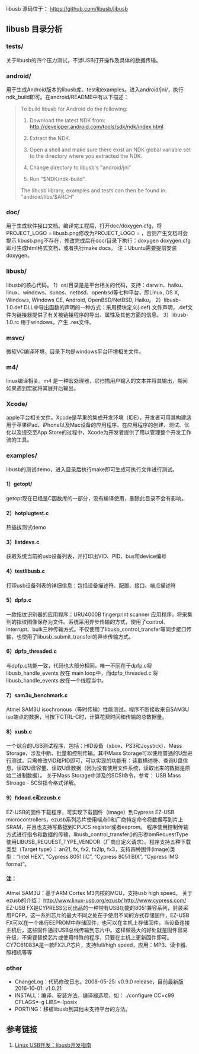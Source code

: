 



libusb 源码位于： https://github.com/libusb/libusb



## libusb 目录分析

### tests/

关于libusb的四个压力测试，不涉USB打开操作及具体的数据传输。

### android/

用于生成Android版本的libusb库、test和examples。进入android/jni/，执行ndk_build即可。在android/README中有以下描述：

> To build libusb for Android do the following:
>
>  1. Download the latest NDK from:
>     http://developer.android.com/tools/sdk/ndk/index.html
>
>  2. Extract the NDK.
>
>  3. Open a shell and make sure there exist an NDK global variable
>     set to the directory where you extracted the NDK.
>
>  4. Change directory to libusb's "android/jni"
>
>  5. Run "$NDK/ndk-build".
>
> The libusb library, examples and tests can then be found in:
>     "android/libs/$ARCH"



### doc/

用于生成软件接口文档。编译完工程后，打开doc/doxygen.cfg，将PROJECT_LOGO = libusb.png修改为PROJECT_LOGO = ，否则产生文档时会提示 libusb.png不存在，修改完成后在doc/目录下执行：doxygen doxygen.cfg即可生成html格式文档，或者执行make docs。
注：Ubuntu需要提前安装doxygen。

### libusb/

libusb的核心代码。
1）os/目录是是平台相关的代码，支持：darwin、haiku、linux、windows、sunos、netbsd、openbsd等七种平台，即Linux, OS X, Windows, Windows CE, Android, OpenBSD/NetBSD, Haiku。
2）libusb-1.0.def DLL中导出函数的声明的一种方式：采用模块定义(.def) 文件声明，.def文件为链接器提供了有关被链接程序的导出、属性及其他方面的信息。
3）libusb-1.0.rc 用于windows，产生 .res文件。

### msvc/

微软VC编译环境，目录下均是windows平台环境相关文件。

### m4/

linux编译相关。m4 是一种宏处理器，它扫描用户输入的文本并将其输出，期间如果遇到宏就将其展开后输出。

### Xcode/

apple平台相关文件。Xcode是苹果的集成开发环境（IDE），开发者可用其构建适用于苹果iPad、iPhone以及Mac设备的应用程序。在应用程序的创建、测试、优化以及提交至App Store的过程中，Xcode为开发者提供了用以管理整个开发工作流的工具。

### examples/

libusb的测试demo，进入目录后执行make即可生成可执行文件进行测试。

#### 1）getopt/

getopt现在已经是C函数库的一部分，没有编译使用，删除此目录不会有影响。

#### 2）hotplugtest.c

热插拔测试demo

#### 3）listdevs.c

获取系统当前的usb设备列表，并打印出VID、PID、bus和device编号

#### 4）testlibusb.c

打印usb设备列表的详细信息：包括设备描述符、配置、接口、端点描述符

#### 5）dpfp.c

一款指纹识别器的应用程序：URU4000B fingerprint scanner 应用程序，将采集到的指纹图像保存为文件。系统采用异步传输的方式，使用了control、interrupt、bulk三种传输方式。不仅使用了libusb_control_transfer等同步接口传输，也使用了libusb_submit_transfer的异步传输方式。

#### 6）dpfp_threaded.c

与dpfp.c功能一致，代码也大部分相同，唯一不同在于dpfp.c将libusb_handle_events 放在 main loop中，而dpfp_threaded.c 将libusb_handle_events 放在一个线程当中。

#### 7）sam3u_benchmark.c

Atmel SAM3U isochronous（等时传输）性能测试。程序不断接收来自SAM3U iso端点的数据，当按下CTRL-C时，计算花费时间和传输的总数据量。

#### 8）xusb.c

一个综合的USB测试程序，包括：HID设备（xbox、PS3和Joystick）、Mass Storage，涉及中断、批量和控制传输。其中Mass Storage可以使用普通的U盘进行测试，只需修改VID和PID即可，可以实现的功能有：读取描述符、查询U盘信息、读取U盘容量、读取U盘数据（因为没有使用文件系统，读取出来的数据是原始二进制数据）。
关于Mass Storage中涉及的SCSI命令，参考： USB Mass Stroage - SCSI指令格式详解。

#### 9）fxload.c和ezusb.c

EZ-USB的固件下载程序，可实现下载固件（image）到Cypress EZ-USB microcontrollers，ezusb系列芯片使用端点0和厂商特定命令将数据写到片上SRAM，并且也支持写数据到CPUCS register或者eeprom。
程序使用控制传输方式进行指令和数据的传输，libusb_control_transfer()的形参bmRequestType使用LIBUSB_REQUEST_TYPE_VENDOR（厂商自定义请求）。程序支持五种下载类型（Target type）： an21, fx, fx2, fx2lp, fx3，支持四种固件(image)类型：“Intel HEX”, “Cypress 8051 IIC”, “Cypress 8051 BIX”, “Cypress IMG format”。

#### 注：

Atmel SAM3U：基于ARM Cortex M3内核的MCU，支持usb high speed。
关于ezusb的介绍：
http://www.linux-usb.org/ezusb/
http://www.cypress.com/
EZ-USB FX是CYPRESS公司出品的一种带有USB功能的8051兼容系列，封装采用PQFP。这一系列芯片的最大不同之处在于使用不同的方式存储固件，EZ-USB FX可以在一个串行EEPROM中存储固件，也可以在主机上存储固件。当设备连接主机后，这些固件通过USB总线传输到芯片中。这样做最大的好处就是固件容易升级，不需要替换芯片或使用特殊的程序，只要在主机上更新固件即可。
CY7C61083A是一款FX2LP芯片，支持full/high speed，应用：MP3、读卡器、照相机等等

### other

- ChangeLog：代码修改日志。2008-05-25: v0.9.0 release，目前最新版2016-10-01: v1.0.21
- INSTALL：编译、安装方法。编译器选项，如： ./configure CC=c99 CFLAGS=-g LIBS=-lposix
- PORTING：移植libusb到其他未支持平台的方法。



## 参考链接

1. [Linux USB开发：libusb开发指南](https://blog.csdn.net/u012247418/article/details/82960889)